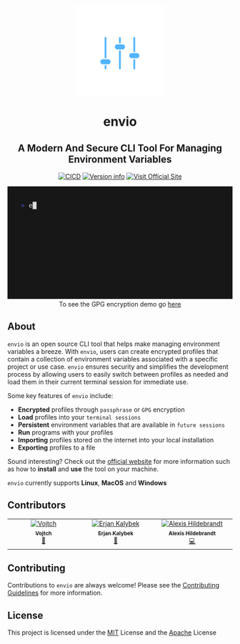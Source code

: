 <!-- <h1 align="center">
<img src="assets/logo/cover.png" alt="envio Logo" width="600">
</h1> -->

<div align="center">
        <img
          src="assets/icon-color.svg"
          width="200px"
        />
        <h1
        >
          envio
        </h1>
      </div>

<div align="center">
<h2 align="center">A Modern And Secure CLI Tool For Managing Environment Variables</h2>

[![CICD](https://github.com/humblepenguinn/envio/actions/workflows/CICD.yml/badge.svg)](https://github.com/humblepenguinn/envio/workflows/CICD.yml)
[![Version info](https://img.shields.io/crates/v/envio.svg)](https://crates.io/crates/envio)
[![Visit Official Site](https://img.shields.io/badge/Visit-Official%20Site-blue)](https://envio-cli.github.io/home)

</div>

<div align='center'><img alt="Demo" src="assets/envio-passphrase-final.gif" width="600" />
</div>

<div align='center'>To see the GPG encryption demo go <a href="https://github.com/envio-cli/envio/blob/main/assets/envio-gpg-final.gif">here</a></div>

## About

`envio` is an open source CLI tool that helps make managing environment variables a breeze. With `envio`, users can create encrypted profiles that contain a collection of environment variables associated with a specific project or use case. `envio` ensures security and simplifies the development process by allowing users to easily switch between profiles as needed and load them in their current terminal session for immediate use.

Some key features of `envio` include:

- **Encrypted** profiles through `passphrase` or `GPG` encryption
- **Load** profiles into your `terminal sessions`
- **Persistent** environment variables that are available in `future sessions`
- **Run** programs with your profiles
- **Importing** profiles stored on the internet into your local installation
- **Exporting** profiles to a file

Sound interesting? Check out the [official website](https://envio-cli.github.io/home) for more information such as how to **install** and **use** the tool on your machine.

`envio` currently supports **Linux**, **MacOS** and **Windows**

## Contributors

<!-- ALL-CONTRIBUTORS-LIST:START - Do not remove or modify this section -->
<!-- prettier-ignore-start -->
<!-- markdownlint-disable -->
<table>
  <tbody>
    <tr>
      <td align="center" valign="top" width="14.28%"><a href="https://github.com/Vojtch159"><img src="https://avatars.githubusercontent.com/u/73985038?v=4?s=100" width="100px;" alt="Vojtch"/><br /><sub><b>Vojtch</b></sub></a><br /><a href="https://github.com/humblepenguinn/envio/commits?author=Vojtch159" title="Documentation">📖</a></td>
      <td align="center" valign="top" width="14.28%"><a href="https://github.com/erjanmx"><img src="https://avatars.githubusercontent.com/u/4899432?v=4?s=100" width="100px;" alt="Erjan Kalybek"/><br /><sub><b>Erjan Kalybek</b></sub></a><br /><a href="https://github.com/humblepenguinn/envio/commits?author=erjanmx" title="Documentation">📖</a></td>
      <td align="center" valign="top" width="14.28%"><a href="https://github.com/afh"><img src="https://avatars.githubusercontent.com/u/16507?v=4?s=100" width="100px;" alt="Alexis Hildebrandt"/><br /><sub><b>Alexis Hildebrandt</b></sub></a><br /><a href="https://github.com/humblepenguinn/envio/commits?author=afh" title="Code">💻</a></td>
    </tr>
  </tbody>
</table>

<!-- markdownlint-restore -->
<!-- prettier-ignore-end -->

<!-- ALL-CONTRIBUTORS-LIST:END -->
<!-- prettier-ignore-start -->
<!-- markdownlint-disable -->

<!-- markdownlint-restore -->
<!-- prettier-ignore-end -->

<!-- ALL-CONTRIBUTORS-LIST:END -->

## Contributing

Contributions to `envio` are always welcome! Please see the [Contributing Guidelines](CONTRIBUTING.md) for more information.

## License

This project is licensed under the [MIT](LICENSE-MIT) License and the [Apache](LICENSE-APACHE) License
